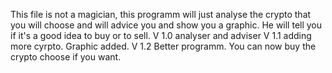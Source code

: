 This file is not a magician, this programm will just analyse the crypto that you will choose and will advice you and show you a graphic. He will tell you if it's a good idea to buy or to sell.
V 1.0 analyser and adviser
V 1.1 adding more cyrpto. Graphic added.
V 1.2 Better programm. You can now buy the crypto choose if you want.
